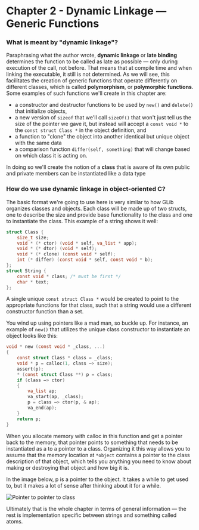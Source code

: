 # Chapter 2 - Dynamic Linkage — Generic Functions
### What is meant by "dynamic linkage"?
Paraphrasing what the author wrote, **dynamic linkage** or **late binding** determines the function to be called as late as possible — only during execution of the call, not before. That means that at compile time and when linking the executable, it still is not determined. As we will see, this facilitates the creation of generic functions that operate differently on different classes, which is called **polymorphism**, or **polymorphic functions**. Some examples of such functions we'll create in this chapter are:
- a constructor and destructor functions to be used by `new()` and `delete()` that initialize objects,
- a new version of `sizeof` that we'll call `sizeOf()` that won't just tell us the size of the pointer we gave it, but instead will accept a `const void *` to the `const struct Class *` in the object definition, and
- a function to "clone" the object into another identical but unique object with the same data
- a comparison function `differ(self, something)` that will change based on which class it is acting on.

In doing so we'll create the notion of a **class** that is aware of its own public and private members can be instantiated like a data type

### How do we use dynamic linkage in object-oriented C?

The basic format we're going to use here is very similar to how GLib organizes classes and objects. Each class will be made up of two structs, one to describe the size and provide base functionality to the class and one to instantiate the class. This example of a string shows it well:

```C
struct Class {
    size_t size;
    void * (* ctor) (void * self, va_list * app);
    void * (* dtor) (void * self);
    void * (* clone) (const void * self);
    int (* differ) (const void * self, const void * b);
};
struct String {
    const void * class; /* must be first */
    char * text;
};
```

A single unique `const struct Class *` would be created to point to the appropriate functions for that class, such that a string would use a different constructor function than a set.

You wind up using pointers like a mad man, so buckle up. For instance, an example of `new()` that utilizes the unique class constructor to instantiate an object looks like this:

```C
void * new (const void * _class, ...)
{
    const struct Class * class = _class;
    void * p = calloc(1, class —> size);
    assert(p);
    * (const struct Class **) p = class;
    if (class —> ctor)
    {
        va_list ap;
        va_start(ap, _class);
        p = class —> ctor(p, & ap);
        va_end(ap);
    }
    return p;
}
```
When you allocate memory with calloc in this function and get a pointer back to the memory, that pointer points to something that needs to be instantiated as a to a pointer to a class. Organizing it this way allows you to assume that the memory location at `*object` contains a pointer to the class description of that object, which tells you anything you need to know about making or destroying that object and how big it is.

In the image below, p is a pointer to the object. It takes a while to get used to, but it makes a lot of sense after thinking about it for a while.

![Pointer to pointer to class](http://i.imgur.com/tcvbHYw.png)

Ultimately that is the whole chapter in terms of general information — the rest is implementation specific between strings and something called atoms.
